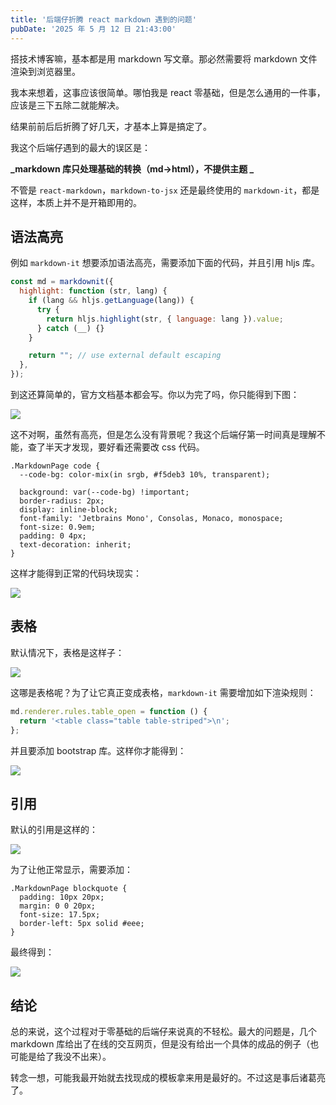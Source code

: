 ```yaml
---
title: '后端仔折腾 react markdown 遇到的问题'
pubDate: '2025 年 5 月 12 日 21:43:00'
---
```


搭技术博客嘛，基本都是用 markdown 写文章。那必然需要将 markdown 文件渲染到浏览器里。

我本来想着，这事应该很简单。哪怕我是 react 零基础，但是怎么通用的一件事，应该是三下五除二就能解决。

结果前前后后折腾了好几天，才基本上算是搞定了。

我这个后端仔遇到的最大的误区是：

**_markdown 库只处理基础的转换（md->html），不提供主题 _**

不管是 `react-markdown`，`markdown-to-jsx` 还是最终使用的 `markdown-it`，都是这样，本质上并不是开箱即用的。

## 语法高亮

例如 `markdown-it` 想要添加语法高亮，需要添加下面的代码，并且引用 hljs 库。

```js
const md = markdownit({
  highlight: function (str, lang) {
    if (lang && hljs.getLanguage(lang)) {
      try {
        return hljs.highlight(str, { language: lang }).value;
      } catch (__) {}
    }

    return ""; // use external default escaping
  },
});
```

到这还算简单的，官方文档基本都会写。你以为完了吗，你只能得到下图：

![](https://md.p1gd0g.cc/mmbiz_png/OQRlA7Uf7SWibuADJk7YprVYOFzuoNNdn7vV6iaVjqPtRARBGgGIqLWjdeIASRUrNI7sY5ictn7rZCKib3BRXQ7Kzw/0?from=appmsg)

这不对啊，虽然有高亮，但是怎么没有背景呢？我这个后端仔第一时间真是理解不能，查了半天才发现，要好看还需要改 css 代码。

```
.MarkdownPage code {
  --code-bg: color-mix(in srgb, #f5deb3 10%, transparent);

  background: var(--code-bg) !important;
  border-radius: 2px;
  display: inline-block;
  font-family: 'Jetbrains Mono', Consolas, Monaco, monospace;
  font-size: 0.9em;
  padding: 0 4px;
  text-decoration: inherit;
}
```

这样才能得到正常的代码块现实：

![](https://md.p1gd0g.cc/mmbiz_png/OQRlA7Uf7SWibuADJk7YprVYOFzuoNNdnyXyBqUicCaDFDVDkYzkBibMjINxViac3NnC8mDxWxVN4BT6lPhEKicHmug/0?from=appmsg)

## 表格

默认情况下，表格是这样子：

![](https://md.p1gd0g.cc/mmbiz_png/OQRlA7Uf7SWibuADJk7YprVYOFzuoNNdnbm9jLaW5SK92p9WcK37iaUTic0SKuyCFHdZEQhuhIVibLM9dzhFZuWy8g/0?from=appmsg)

这哪是表格呢？为了让它真正变成表格，`markdown-it` 需要增加如下渲染规则：

```js
md.renderer.rules.table_open = function () {
  return '<table class="table table-striped">\n';
};
```

并且要添加 bootstrap 库。这样你才能得到：

![](https://md.p1gd0g.cc/mmbiz_png/OQRlA7Uf7SWibuADJk7YprVYOFzuoNNdnZrTrrR5UnIFOBc4FnSibXwdbzzpSlHUPF2WjbD6J7Jd0Euu5CYzbwFg/0?from=appmsg)

## 引用

默认的引用是这样的：

![](https://md.p1gd0g.cc/mmbiz_png/OQRlA7Uf7SWibuADJk7YprVYOFzuoNNdncpCrkATWx2RqPRLmsLY3APC2vOJd0m7HKV1Y1U1VRIM3dzTHqe4Q2Q/0?from=appmsg)

为了让他正常显示，需要添加：

```
.MarkdownPage blockquote {
  padding: 10px 20px;
  margin: 0 0 20px;
  font-size: 17.5px;
  border-left: 5px solid #eee;
}
```

最终得到：

![](https://md.p1gd0g.cc/mmbiz_png/OQRlA7Uf7SWibuADJk7YprVYOFzuoNNdnNibD4t8ibRaCPJJEicuGTxLY1NqCG5pcWtrHVMFpv0Jh7cZqFe8ibJ3Kbg/0?from=appmsg)

## 结论

总的来说，这个过程对于零基础的后端仔来说真的不轻松。最大的问题是，几个 markdown 库给出了在线的交互网页，但是没有给出一个具体的成品的例子（也可能是给了我没不出来）。

转念一想，可能我最开始就去找现成的模板拿来用是最好的。不过这是事后诸葛亮了。
